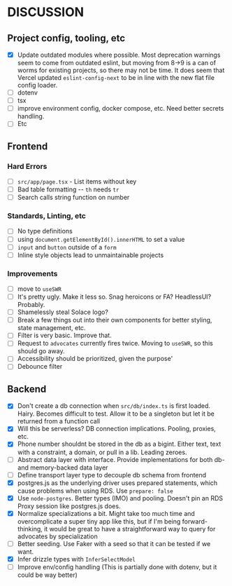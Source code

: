 # DISCUSSION

## Project config, tooling, etc

- [x] Update outdated modules where possible. Most deprecation warnings seem to come from outdated eslint, but moving from 8->9 is a can of worms for existing projects, so there may not be time. It does seem that Vercel updated `eslint-config-next` to be in line with the new flat file config loader.
- [ ] dotenv
- [ ] tsx
- [ ] improve environment config, docker compose, etc. Need better secrets handling.
- [ ] Etc

## Frontend

### Hard Errors

- [ ] `src/app/page.tsx` - List items without key
- [ ] Bad table formatting -- `th` needs `tr`
- [ ] Search calls string function on number

### Standards, Linting, etc

- [ ] No type definitions
- [ ] using `document.getElementById().innerHTML` to set a value
- [ ] `input` and `button` outside of a `form`
- [ ] Inline style objects lead to unmaintainable projects

### Improvements

- [ ] move to `useSWR`
- [ ] It's pretty ugly. Make it less so. Snag heroicons or FA? HeadlessUI? Probably.
- [ ] Shamelessly steal Solace logo?
- [ ] Break a few things out into their own components for better styling, state management, etc.
- [ ] Filter is very basic. Improve that.
- [ ] Request to `advocates` currently fires twice. Moving to `useSWR`, so this should go away.
- [ ] Accessibility should be prioritized, given the purpose'
- [ ] Debounce filter

## Backend

- [x] Don't create a db connection when `src/db/index.ts` is first loaded. Hairy. Becomes difficult to test. Allow it to be a singleton but let it be returned from a function call
- [x] Will this be serverless? DB connection implications. Pooling, proxies, etc.
- [x] Phone number shouldnt be stored in the db as a bigint. Either text, text with a constraint, a domain, or pull in a lib. Leading zeroes.
- [ ] Abstract data layer with interface. Provide implementations for both db- and memory-backed data layer
- [ ] Define transport layer type to decouple db schema from frontend
- [x] postgres.js as the underlying driver uses prepared statements, which cause problems when using RDS. Use `prepare: false`
- [x] Use `node-postgres`. Better types (IMO) and pooling. Doesn't pin an RDS Proxy session like postgres.js does.
- [x] Normalize specializations a bit. Might take too much time and overcomplicate a super tiny app like this, but if I'm being forward-thinking, it would be great to have a straightforward way to query for advocates by specialization
- [ ] Better seeding. Use Faker with a seed so that it can be tested if we want.
- [x] Infer drizzle types with `InferSelectModel`
- [ ] Improve env/config handling (This is partially done with dotenv, but it could be way better)

